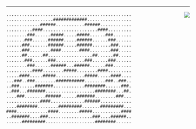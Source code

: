 - - -

<!-- <div style="display:flex; flex-direction:row;">

<div style="flex: 1"> -->

<div style="">
<!-- <div style="flex:1; display:flex; flex-direction:column;"> -->

<div align="right" style="float: right">
<!-- <div style="flex: 1;"> -->
<img src="https://github-readme-stats.vercel.app/api?username=cupen&show_icons=true&count_private=true" />
<!-- </div> -->

<!-- <div style="flex: 1;">
<img src="https://github-readme-stats.vercel.app/api/top-langs/?username=cupen&size_weight=0.2&count_weight=0.8" />
</div> -->
</div>

<div style="">


```
................................................
..................#############.................
.............######...........######............
..........####.....................####.........
........###......#####.....#####......###.......
.......###......######.....######......###......
......###.......######.....######.......###.....
......###........####.......####........###.....
......##......##.................##......##.....
.......###......###...........###......###......
........###......######...######......###.......
..........####........#####........####.........
.....####.....#####...........#####.....####....
...###..###........###########........###..###..
..###......#######............########......###.
..###...#######...................########...##.
....###........######......#######........###...
.............####.............######............
....########........#########.......#########...
####............####........#####...........####
..#######....###.................###....######..
......#########...................########......
```

</div>



</div>
